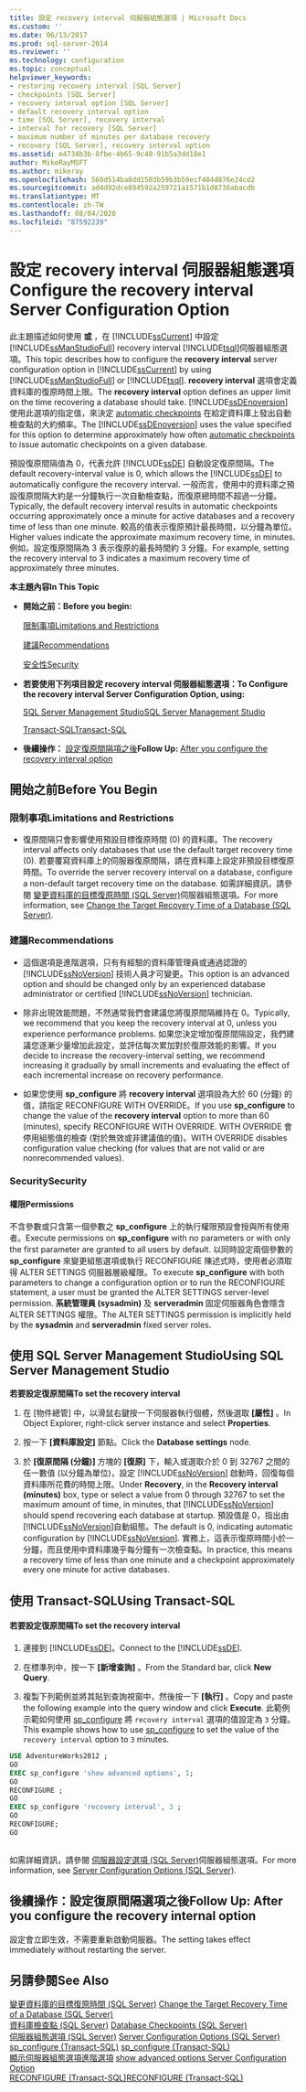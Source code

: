 ```yaml
---
title: 設定 recovery interval 伺服器組態選項 | Microsoft Docs
ms.custom: ''
ms.date: 06/13/2017
ms.prod: sql-server-2014
ms.reviewer: ''
ms.technology: configuration
ms.topic: conceptual
helpviewer_keywords:
- restoring recovery interval [SQL Server]
- checkpoints [SQL Server]
- recovery interval option [SQL Server]
- default recovery interval option
- time [SQL Server], recovery interval
- interval for recovery [SQL Server]
- maximum number of minutes per database recovery
- recovery [SQL Server], recovery interval option
ms.assetid: e4734b3b-8fbe-4b65-9c48-91b5a3dd18e1
author: MikeRayMSFT
ms.author: mikeray
ms.openlocfilehash: 560d514ba8dd1503b59b3b59ecf404d876e24cd2
ms.sourcegitcommit: ad4d92dce894592a259721a1571b1d8736abacdb
ms.translationtype: MT
ms.contentlocale: zh-TW
ms.lasthandoff: 08/04/2020
ms.locfileid: "87592239"
---
```

# <a name="configure-the-recovery-interval-server-configuration-option"></a><span data-ttu-id="93cbe-102">設定 recovery interval 伺服器組態選項</span><span class="sxs-lookup"><span data-stu-id="93cbe-102">Configure the recovery interval Server Configuration Option</span></span>
  <span data-ttu-id="93cbe-103">此主題描述如何使用 **或** ，在 [!INCLUDE[ssCurrent](../../includes/sscurrent-md.md)] 中設定 [!INCLUDE[ssManStudioFull](../../includes/ssmanstudiofull-md.md)] recovery interval [!INCLUDE[tsql](../../includes/tsql-md.md)]伺服器組態選項。</span><span class="sxs-lookup"><span data-stu-id="93cbe-103">This topic describes how to configure the **recovery interval** server configuration option in [!INCLUDE[ssCurrent](../../includes/sscurrent-md.md)] by using [!INCLUDE[ssManStudioFull](../../includes/ssmanstudiofull-md.md)] or [!INCLUDE[tsql](../../includes/tsql-md.md)].</span></span> <span data-ttu-id="93cbe-104">**recovery interval** 選項會定義資料庫的復原時間上限。</span><span class="sxs-lookup"><span data-stu-id="93cbe-104">The **recovery interval** option defines an upper limit on the time recovering a database should take.</span></span> <span data-ttu-id="93cbe-105">[!INCLUDE[ssDEnoversion](../../includes/ssdenoversion-md.md)] 使用此選項的指定值，來決定 [automatic checkpoints](../../relational-databases/logs/database-checkpoints-sql-server.md) 在給定資料庫上發出自動檢查點的大約頻率。</span><span class="sxs-lookup"><span data-stu-id="93cbe-105">The [!INCLUDE[ssDEnoversion](../../includes/ssdenoversion-md.md)] uses the value specified for this option to determine approximately how often [automatic checkpoints](../../relational-databases/logs/database-checkpoints-sql-server.md) to issue automatic checkpoints on a given database.</span></span>  
  
 <span data-ttu-id="93cbe-106">預設復原間隔值為 0，代表允許 [!INCLUDE[ssDE](../../includes/ssde-md.md)] 自動設定復原間隔。</span><span class="sxs-lookup"><span data-stu-id="93cbe-106">The default recovery-interval value is 0, which allows the [!INCLUDE[ssDE](../../includes/ssde-md.md)] to automatically configure the recovery interval.</span></span> <span data-ttu-id="93cbe-107">一般而言，使用中的資料庫之預設復原間隔大約是一分鐘執行一次自動檢查點，而復原總時間不超過一分鐘。</span><span class="sxs-lookup"><span data-stu-id="93cbe-107">Typically, the default recovery interval results in automatic checkpoints occurring approximately once a minute for active databases and a recovery time of less than one minute.</span></span> <span data-ttu-id="93cbe-108">較高的值表示復原預計最長時間，以分鐘為單位。</span><span class="sxs-lookup"><span data-stu-id="93cbe-108">Higher values indicate the approximate maximum recovery time, in minutes.</span></span> <span data-ttu-id="93cbe-109">例如，設定復原間隔為 3 表示復原的最長時間約 3 分鐘。</span><span class="sxs-lookup"><span data-stu-id="93cbe-109">For example, setting the recovery interval to 3 indicates a maximum recovery time of approximately three minutes.</span></span>  
  
 <span data-ttu-id="93cbe-110">**本主題內容**</span><span class="sxs-lookup"><span data-stu-id="93cbe-110">**In This Topic**</span></span>  
  
-   <span data-ttu-id="93cbe-111">**開始之前：**</span><span class="sxs-lookup"><span data-stu-id="93cbe-111">**Before you begin:**</span></span>  
  
     [<span data-ttu-id="93cbe-112">限制事項</span><span class="sxs-lookup"><span data-stu-id="93cbe-112">Limitations and Restrictions</span></span>](#Restrictions)  
  
     [<span data-ttu-id="93cbe-113">建議</span><span class="sxs-lookup"><span data-stu-id="93cbe-113">Recommendations</span></span>](#Recommendations)  
  
     [<span data-ttu-id="93cbe-114">安全性</span><span class="sxs-lookup"><span data-stu-id="93cbe-114">Security</span></span>](#Security)  
  
-   <span data-ttu-id="93cbe-115">**若要使用下列項目設定 recovery interval 伺服器組態選項：**</span><span class="sxs-lookup"><span data-stu-id="93cbe-115">**To Configure the recovery interval Server Configuration Option, using:**</span></span>  
  
     [<span data-ttu-id="93cbe-116">SQL Server Management Studio</span><span class="sxs-lookup"><span data-stu-id="93cbe-116">SQL Server Management Studio</span></span>](#SSMSProcedure)  
  
     [<span data-ttu-id="93cbe-117">Transact-SQL</span><span class="sxs-lookup"><span data-stu-id="93cbe-117">Transact-SQL</span></span>](#TsqlProcedure)  
  
-   <span data-ttu-id="93cbe-118">**後續操作：** [設定復原間隔項之後](#FollowUp)</span><span class="sxs-lookup"><span data-stu-id="93cbe-118">**Follow Up:**  [After you configure the recovery interval option](#FollowUp)</span></span>  
  
##  <a name="before-you-begin"></a><a name="BeforeYouBegin"></a> <span data-ttu-id="93cbe-119">開始之前</span><span class="sxs-lookup"><span data-stu-id="93cbe-119">Before You Begin</span></span>  
  
###  <a name="limitations-and-restrictions"></a><a name="Restrictions"></a> <span data-ttu-id="93cbe-120">限制事項</span><span class="sxs-lookup"><span data-stu-id="93cbe-120">Limitations and Restrictions</span></span>  
  
-   <span data-ttu-id="93cbe-121">復原間隔只會影響使用預設目標復原時間 (0) 的資料庫。</span><span class="sxs-lookup"><span data-stu-id="93cbe-121">The recovery interval affects only databases that use the default target recovery time (0).</span></span> <span data-ttu-id="93cbe-122">若要覆寫資料庫上的伺服器復原間隔，請在資料庫上設定非預設目標復原時間。</span><span class="sxs-lookup"><span data-stu-id="93cbe-122">To override the server recovery interval on a database, configure a non-default target recovery time on the database.</span></span> <span data-ttu-id="93cbe-123">如需詳細資訊，請參閱 [變更資料庫的目標復原時間 &#40;SQL Server&#41;](../../relational-databases/logs/change-the-target-recovery-time-of-a-database-sql-server.md)伺服器組態選項。</span><span class="sxs-lookup"><span data-stu-id="93cbe-123">For more information, see [Change the Target Recovery Time of a Database &#40;SQL Server&#41;](../../relational-databases/logs/change-the-target-recovery-time-of-a-database-sql-server.md).</span></span>  
  
###  <a name="recommendations"></a><a name="Recommendations"></a> <span data-ttu-id="93cbe-124">建議</span><span class="sxs-lookup"><span data-stu-id="93cbe-124">Recommendations</span></span>  
  
-   <span data-ttu-id="93cbe-125">這個選項是進階選項，只有有經驗的資料庫管理員或通過認證的 [!INCLUDE[ssNoVersion](../../includes/ssnoversion-md.md)] 技術人員才可變更。</span><span class="sxs-lookup"><span data-stu-id="93cbe-125">This option is an advanced option and should be changed only by an experienced database administrator or certified [!INCLUDE[ssNoVersion](../../includes/ssnoversion-md.md)] technician.</span></span>  
  
-   <span data-ttu-id="93cbe-126">除非出現效能問題，不然通常我們會建議您將復原間隔維持在 0。</span><span class="sxs-lookup"><span data-stu-id="93cbe-126">Typically, we recommend that you keep the recovery interval at 0, unless you experience performance problems.</span></span> <span data-ttu-id="93cbe-127">如果您決定增加復原間隔設定，我們建議您逐漸少量增加此設定，並評估每次累加對於復原效能的影響。</span><span class="sxs-lookup"><span data-stu-id="93cbe-127">If you decide to increase the recovery-interval setting, we recommend increasing it gradually by small increments and evaluating the effect of each incremental increase on recovery performance.</span></span>  
  
-   <span data-ttu-id="93cbe-128">如果您使用 **sp_configure** 將 **recovery interval** 選項設為大於 60 (分鐘) 的值，請指定 RECONFIGURE WITH OVERRIDE。</span><span class="sxs-lookup"><span data-stu-id="93cbe-128">If you use **sp_configure** to change the value of the **recovery interval** option to more than 60 (minutes), specify RECONFIGURE WITH OVERRIDE.</span></span> <span data-ttu-id="93cbe-129">WITH OVERRIDE 會停用組態值的檢查 (對於無效或非建議值的值)。</span><span class="sxs-lookup"><span data-stu-id="93cbe-129">WITH OVERRIDE disables configuration value checking (for values that are not valid or are nonrecommended values).</span></span>  
  
###  <a name="security"></a><a name="Security"></a> <span data-ttu-id="93cbe-130">Security</span><span class="sxs-lookup"><span data-stu-id="93cbe-130">Security</span></span>  
  
####  <a name="permissions"></a><a name="Permissions"></a> <span data-ttu-id="93cbe-131">權限</span><span class="sxs-lookup"><span data-stu-id="93cbe-131">Permissions</span></span>  
 <span data-ttu-id="93cbe-132">不含參數或只含第一個參數之 **sp_configure** 上的執行權限預設會授與所有使用者。</span><span class="sxs-lookup"><span data-stu-id="93cbe-132">Execute permissions on **sp_configure** with no parameters or with only the first parameter are granted to all users by default.</span></span> <span data-ttu-id="93cbe-133">以同時設定兩個參數的 **sp_configure** 來變更組態選項或執行 RECONFIGURE 陳述式時，使用者必須取得 ALTER SETTINGS 伺服器層級權限。</span><span class="sxs-lookup"><span data-stu-id="93cbe-133">To execute **sp_configure** with both parameters to change a configuration option or to run the RECONFIGURE statement, a user must be granted the ALTER SETTINGS server-level permission.</span></span> <span data-ttu-id="93cbe-134">**系統管理員 (sysadmin)** 及 **serveradmin** 固定伺服器角色會隱含 ALTER SETTINGS 權限。</span><span class="sxs-lookup"><span data-stu-id="93cbe-134">The ALTER SETTINGS permission is implicitly held by the **sysadmin** and **serveradmin** fixed server roles.</span></span>  
  
##  <a name="using-sql-server-management-studio"></a><a name="SSMSProcedure"></a> <span data-ttu-id="93cbe-135">使用 SQL Server Management Studio</span><span class="sxs-lookup"><span data-stu-id="93cbe-135">Using SQL Server Management Studio</span></span>  
 <span data-ttu-id="93cbe-136">**若要設定復原間隔**</span><span class="sxs-lookup"><span data-stu-id="93cbe-136">**To set the recovery interval**</span></span>  
  
1.  <span data-ttu-id="93cbe-137">在 [物件總管] 中，以滑鼠右鍵按一下伺服器執行個體，然後選取 **[屬性]** 。</span><span class="sxs-lookup"><span data-stu-id="93cbe-137">In Object Explorer, right-click server instance and select **Properties**.</span></span>  
  
2.  <span data-ttu-id="93cbe-138">按一下 **[資料庫設定]** 節點。</span><span class="sxs-lookup"><span data-stu-id="93cbe-138">Click the **Database settings** node.</span></span>  
  
3.  <span data-ttu-id="93cbe-139">於 **[復原間隔 (分鐘)]** 方塊的 **[復原]** 下，輸入或選取介於 0 到 32767 之間的任一數值 (以分鐘為單位)，設定 [!INCLUDE[ssNoVersion](../../includes/ssnoversion-md.md)] 啟動時，回復每個資料庫所花費的時間上限。</span><span class="sxs-lookup"><span data-stu-id="93cbe-139">Under **Recovery**, in the **Recovery interval (minutes)** box, type or select a value from 0 through 32767 to set the maximum amount of time, in minutes, that [!INCLUDE[ssNoVersion](../../includes/ssnoversion-md.md)] should spend recovering each database at startup.</span></span> <span data-ttu-id="93cbe-140">預設值是 0，指出由 [!INCLUDE[ssNoVersion](../../includes/ssnoversion-md.md)]自動組態。</span><span class="sxs-lookup"><span data-stu-id="93cbe-140">The default is 0, indicating automatic configuration by [!INCLUDE[ssNoVersion](../../includes/ssnoversion-md.md)].</span></span> <span data-ttu-id="93cbe-141">實務上，這表示復原時間小於一分鐘，而且使用中資料庫幾乎每分鐘有一次檢查點。</span><span class="sxs-lookup"><span data-stu-id="93cbe-141">In practice, this means a recovery time of less than one minute and a checkpoint approximately every one minute for active databases.</span></span>  
  
##  <a name="using-transact-sql"></a><a name="TsqlProcedure"></a> <span data-ttu-id="93cbe-142">使用 Transact-SQL</span><span class="sxs-lookup"><span data-stu-id="93cbe-142">Using Transact-SQL</span></span>  
  
#### <a name="to-set-the-recovery-interval"></a><span data-ttu-id="93cbe-143">若要設定復原間隔</span><span class="sxs-lookup"><span data-stu-id="93cbe-143">To set the recovery interval</span></span>  
  
1.  <span data-ttu-id="93cbe-144">連接到 [!INCLUDE[ssDE](../../includes/ssde-md.md)]。</span><span class="sxs-lookup"><span data-stu-id="93cbe-144">Connect to the [!INCLUDE[ssDE](../../includes/ssde-md.md)].</span></span>  
  
2.  <span data-ttu-id="93cbe-145">在標準列中，按一下 **[新增查詢]** 。</span><span class="sxs-lookup"><span data-stu-id="93cbe-145">From the Standard bar, click **New Query**.</span></span>  
  
3.  <span data-ttu-id="93cbe-146">複製下列範例並將其貼到查詢視窗中，然後按一下 **[執行]** 。</span><span class="sxs-lookup"><span data-stu-id="93cbe-146">Copy and paste the following example into the query window and click **Execute**.</span></span> <span data-ttu-id="93cbe-147">此範例示範如何使用 [sp_configure](/sql/relational-databases/system-stored-procedures/sp-configure-transact-sql) 將 `recovery interval` 選項的值設定為 `3` 分鐘。</span><span class="sxs-lookup"><span data-stu-id="93cbe-147">This example shows how to use [sp_configure](/sql/relational-databases/system-stored-procedures/sp-configure-transact-sql) to set the value of the `recovery interval` option to `3` minutes.</span></span>  
  
```sql  
USE AdventureWorks2012 ;  
GO  
EXEC sp_configure 'show advanced options', 1;  
GO  
RECONFIGURE ;  
GO  
EXEC sp_configure 'recovery interval', 3 ;  
GO  
RECONFIGURE;  
GO  
  
```  
  
 <span data-ttu-id="93cbe-148">如需詳細資訊，請參閱 [伺服器設定選項 &#40;SQL Server&#41;](server-configuration-options-sql-server.md)伺服器組態選項。</span><span class="sxs-lookup"><span data-stu-id="93cbe-148">For more information, see [Server Configuration Options &#40;SQL Server&#41;](server-configuration-options-sql-server.md).</span></span>  
  
##  <a name="follow-up-after-you-configure-the-recovery-internal-option"></a><a name="FollowUp"></a> <span data-ttu-id="93cbe-149">後續操作：設定復原間隔選項之後</span><span class="sxs-lookup"><span data-stu-id="93cbe-149">Follow Up: After you configure the recovery internal option</span></span>  
 <span data-ttu-id="93cbe-150">設定會立即生效，不需要重新啟動伺服器。</span><span class="sxs-lookup"><span data-stu-id="93cbe-150">The setting takes effect immediately without restarting the server.</span></span>  
  
## <a name="see-also"></a><span data-ttu-id="93cbe-151">另請參閱</span><span class="sxs-lookup"><span data-stu-id="93cbe-151">See Also</span></span>  
 <span data-ttu-id="93cbe-152">[變更資料庫的目標復原時間 &#40;SQL Server&#41;](../../relational-databases/logs/change-the-target-recovery-time-of-a-database-sql-server.md) </span><span class="sxs-lookup"><span data-stu-id="93cbe-152">[Change the Target Recovery Time of a Database &#40;SQL Server&#41;](../../relational-databases/logs/change-the-target-recovery-time-of-a-database-sql-server.md) </span></span>  
 <span data-ttu-id="93cbe-153">[資料庫檢查點 &#40;SQL Server&#41;](../../relational-databases/logs/database-checkpoints-sql-server.md) </span><span class="sxs-lookup"><span data-stu-id="93cbe-153">[Database Checkpoints &#40;SQL Server&#41;](../../relational-databases/logs/database-checkpoints-sql-server.md) </span></span>  
 <span data-ttu-id="93cbe-154">[伺服器組態選項 &#40;SQL Server&#41;](server-configuration-options-sql-server.md) </span><span class="sxs-lookup"><span data-stu-id="93cbe-154">[Server Configuration Options &#40;SQL Server&#41;](server-configuration-options-sql-server.md) </span></span>  
 <span data-ttu-id="93cbe-155">[sp_configure &#40;Transact-SQL&#41;](/sql/relational-databases/system-stored-procedures/sp-configure-transact-sql) </span><span class="sxs-lookup"><span data-stu-id="93cbe-155">[sp_configure &#40;Transact-SQL&#41;](/sql/relational-databases/system-stored-procedures/sp-configure-transact-sql) </span></span>  
 <span data-ttu-id="93cbe-156">[顯示伺服器組態選項進階選項](show-advanced-options-server-configuration-option.md) </span><span class="sxs-lookup"><span data-stu-id="93cbe-156">[show advanced options Server Configuration Option](show-advanced-options-server-configuration-option.md) </span></span>  
 [<span data-ttu-id="93cbe-157">RECONFIGURE &#40;Transact-SQL&#41;</span><span class="sxs-lookup"><span data-stu-id="93cbe-157">RECONFIGURE &#40;Transact-SQL&#41;</span></span>](/sql/t-sql/language-elements/reconfigure-transact-sql)  
  
  
